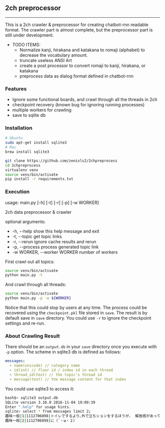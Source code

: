 ## 2ch preprocessor
------------------
This is a 2ch crawler & preprocessor for creating chatbot-rnn readable format.
The crawler part is almost complete, but the preprocessor part is still under development.
- TODO ITEMS:
  * Normalize kanji, hirakana and katakana to romaji (alphabet) to decrease the vocabulary amount.
  * truncate useless ANSI Art
  * create a post processor to convert romaji to kanji, hirakana, or katakana
  * preprocess data as dialog format defined in chatbot-rnn

### Features
- Ignore some functional boards, and crawl through all the threads in 2ch
- checkpoint recovery (known bug for ignoring running processes)
- multiple workers for crawling
- save to sqlite db

### Installation
```bash
# Ubuntu
sudo apt-get install sqlite3
# Mac
brew install sqlite3

git clone https://github.com/zenixls2/2chpreprocess
cd 2chpreprocess
virtualenv venv
source venv/bin/activate
pip install -r requirements.txt
```

### Execution
usage: main.py [-h] [-t] [-r] [-p] [-w WORKER]

2ch data preprocessor & crawler

optional arguments:
  * -h, --help            show this help message and exit
  * -t, --topic           get topic links
  * -r, --rerun           ignore cache results and rerun
  * -p, --process         process generated topic link
  * -w WORKER, --worker WORKER
                          number of workers

First crawl out all topics:
```bash
source venv/bin/activate
python main.py -t
```

And crawl through all threads:
```bash
source venv/bin/activate
python main.py -p -w ${WORKER}
```
Notice that this could stop by users at any time.
The process could be recovered using the `checkpoint.pkl` file stored in `save`.
The result is by default save in `save` directory.
You could use `-r` to ignore the checkpoint settings and re-run.

### About Crawling Result
There should be an `output.db` in your `save` directory once you execute with `-p` option. The scheme in sqlite3 db is defined as follows:
```yaml
messages:
  - name(unicode) // category name
  - id(int) // floor id / index id in each thread
  - thread_id(text) // the topic's thread id
  - message(text) // the message content for that index
```
You could use sqlite3 to access it:
```bash
bash$> sqlite3 output.db
SQLite version 3.16.0 2016-11-04 19:09:39
Enter ".help" for usage hints.
sqlite> select * from messages limit 2;
趣味一般|1|1112706898|トイレでするより､外で立ちションをするほうが､  解放感があって気持ちがいいですよね｡
趣味一般|2|1112706898|に（´・ω・２）
```
